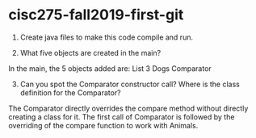 # cisc275-fall2019-first-git
1. Create java files to make this code compile and run.

2. What five objects are created in the main?

In the main, the 5 objects added are:
List<Dog> 
3 Dogs
Comparator<Animal>


3. Can you spot the Comparator constructor call? Where is the class definition for the Comparator?

The Comparator directly overrides the compare method without directly creating a class for it. The first call of Comparator is followed by the overriding of the compare function to work with Animals.

